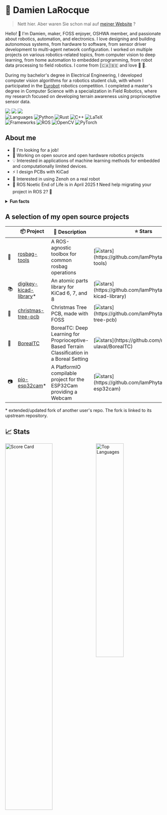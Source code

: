 # :telescope: Damien LaRocque

> Nett hier. Aber waren Sie schon mal auf [meiner Website](https://damienlarocque.gitlab.io) ?

Hello! :wave: I'm Damien, maker, FOSS enjoyer, OSHWA member, and passionate about robotics, automation, and electronics.
I love designing and building autonomous systems, from hardware to software, from sensor driver development to multi-agent network configuration.
I worked on multiple projects on various robotics-related topics, from computer vision to deep learning, from home automation to embedded programming, from robot data processing to field robotics.
I come from [🇨🇦]🇧🇪 and love 🍁 🍟.

During my bachelor's degree in Electrical Engineering, I developed computer vision algorithms for a robotics student club, with whom I participated in the [Eurobot](https://www.eurobot.org) robotics competition.
I completed a master's degree in Computer Science with a specialization in Field Robotics, where my research focused on developing terrain awareness using proprioceptive sensor data.


![](https://custom-icon-badges.demolab.com/github/stars/IamPhytan?color=693b11&style=for-the-badge&labelColor=99500c&logo=star)
[![](https://custom-icon-badges.demolab.com/badge/-contact%20me-116918?style=for-the-badge&logoColor=white&logo=paper-airplane)](mailto:phicoltan@gmail.com)
[![](https://img.shields.io/badge/LinkedIn-blue?logo=linkedin&logoColor=white&style=for-the-badge)](https://www.linkedin.com/in/damienlarocque)
<br/>
![Languages](https://img.shields.io/static/v1?label=&message=languages:&color=222&style=for-the-badge)
![Python](https://img.shields.io/static/v1?logo=python&label=&message=python&color=333&style=for-the-badge)
![Rust](https://img.shields.io/static/v1?logo=rust&label=&message=rust&color=333&style=for-the-badge)
![C++](https://img.shields.io/static/v1?logo=cplusplus&label=&message=C%2B%2B&color=333&style=for-the-badge)
![LaTeX](https://img.shields.io/static/v1?logo=latex&label=&message=LaTeX&color=333&style=for-the-badge)
<br/>
![Frameworks](https://img.shields.io/static/v1?label=&message=frameworks:&color=222&style=for-the-badge)
![ROS](https://img.shields.io/static/v1?logo=ROS&label=&message=ROS%20%281%2F2%29&color=333&style=for-the-badge)
![OpenCV](https://img.shields.io/static/v1?logo=opencv&label=&message=OpenCV&color=333&style=for-the-badge)
![PyTorch](https://img.shields.io/static/v1?logo=pytorch&label=&message=PyTorch&color=333&style=for-the-badge)

## About me

- :necktie: I'm looking for a job!
- :robot: Working on open source and open hardware robotics projects
- :bulb: Interested in applications of machine learning methods for embedded and computationally limited devices.
- :zap: I design PCBs with KiCad
- :dragon: Interested in using Zenoh on a real robot
- :calendar: ROS Noetic End of Life is in April 2025 :exclamation: Need help migrating your project in ROS 2? 🙂

<details>
  <summary><b>Fun facts</b></summary>
  <ul>
    <li>I code robots both with and without ROS</li>
    <li>I like history and archaeology</li>
    <li>I like learning languages
        <ul>
            <li>Ich spreche ein bisschen Deutsch</li>
            <li>Ik spreek een beetje Nederlands</li>
        </ul>
    </li>
  </ul>
</details>

## A selection of my open source projects

|     | 📦 Project                                                                    | 👐 Description                                                                               | ⭐ Stars                                                                                                                                                |
| --- | ---------------------------------------------------------------------------- | ------------------------------------------------------------------------------------------- | ------------------------------------------------------------------------------------------------------------------------------------------------------ |
| 🤖   | [rosbag-tools](https://github.com/IamPhytan/rosbag-tools)                    | A ROS-agnostic toolbox for common rosbag operations                                         | [![stars](https://img.shields.io/github/stars/iamphytan/rosbag-tools?style=flat-square")](https://github.com/IamPhytan/rosbag-tools)                   |
| 📚   | [digikey-kicad-library](https://github.com/IamPhytan/digikey-kicad-library)* | An atomic parts library for KiCad 6, 7, and 8                                               | [![stars](https://img.shields.io/github/stars/iamphytan/digikey-kicad-library?style=flat-square")](https://github.com/IamPhytan/digikey-kicad-library) |
| 🎄   | [christmas-tree-pcb](https://github.com/IamPhytan/christmas-tree-pcb)        | Christmas Tree PCB, made with FOSS                                                          | [![stars](https://img.shields.io/github/stars/iamphytan/christmas-tree-pcb?style=flat-square")](https://github.com/IamPhytan/christmas-tree-pcb)       |
| 🧪   | [BorealTC](https://github.com/norlab-ulaval/BorealTC)                        | BorealTC: Deep Learning for Proprioceptive-Based Terrain Classification in a Boreal Setting | [![stars](https://img.shields.io/github/stars/norlab-ulaval/BorealTC?style=flat-square")](https://github.com/norlab-ulaval/BorealTC)                   |
| 📷   | [pio-esp32cam](https://github.com/IamPhytan/pio-esp32cam)*                   | A PlatformIO compilable project for the ESP32Cam providing a Webcam                         | [![stars](https://img.shields.io/github/stars/IamPhytan/pio-esp32cam?style=flat-square")](https://github.com/IamPhytan/pio-esp32cam)                   |

\* extended/updated fork of another user's repo. The fork is linked to its upstream repository.

## :chart_with_upwards_trend: Stats

<img align="right" src="https://github-readme-stats.vercel.app/api/top-langs?username=IamPhytan&langs_count=10&layout=compact&theme=vision-friendly-dark&hide=jupyter+notebook,cmake" width="42%" alt="Top Languages" />
<img src="https://github-readme-stats.vercel.app/api?username=IamPhytan&layout=compact&theme=vision-friendly-dark&show_icons=true&count_private=true" width="55%" alt="Score Card"/>

<!-- ![Score Card](https://github-readme-stats.vercel.app/api?username=IamPhytan&layout=compact&theme=vision-friendly-dark&show_icons=true&count_private=true)
![Top Languages](https://github-readme-stats.vercel.app/api/top-langs?username=IamPhytan&langs_count=10&layout=compact&theme=vision-friendly-dark&hide=jupyter+notebook,cmake) -->


<!--
## Education

- Master's Degree in Computer Science, Research in Field Robotics @ [Université Laval](https://www.ulaval.ca) (2020-2024)
- Bachelor's Degree in Electrical Engineering @ [Université de Moncton](https://www.umoncton.ca) (2015-2020)
-->

<!--
**IamPhytan/IamPhytan** is a ✨ _special_ ✨ repository because its `README.md` (this file) appears on your GitHub profile.

Here are some ideas to get you started:

- 🔭 I’m currently working on ...
- 🌱 I’m currently learning ...
- 👯 I’m looking to collaborate on ...
- 🤔 I’m looking for help with ...
- 💬 Ask me about ...
- 📫 How to reach me: ...
- 😄 Pronouns: ...
- ⚡ Fun fact: ...
-->

